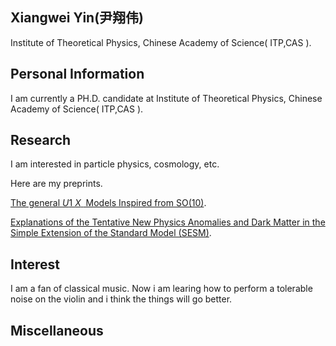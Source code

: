 ## Xiangwei Yin(尹翔伟)
Institute of Theoretical Physics, Chinese Academy of Science( ITP,CAS ).

## Personal Information
I am currently a PH.D. candidate at Institute of Theoretical Physics, Chinese Academy of Science( ITP,CAS ).


## Research
 I am interested in particle physics, cosmology, etc.
 
 Here are my preprints.
 
 [The general $U1~X~$ Models Inspired from SO(10)](https://arxiv.org/abs/2201.03878). 
 
 [Explanations of the Tentative New Physics Anomalies and Dark Matter in the Simple Extension of the Standard Model (SESM)](https://arxiv.org/abs/2205.08215).

## Interest

I am a fan of classical music. Now i am learing how to perform a tolerable noise on the violin and i think the things will go better.

## Miscellaneous

